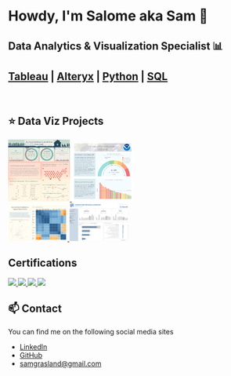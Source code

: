 <!--img src='https://avatars.githubusercontent.com/u/34423757?v=4' width="20%"-->

# Howdy, I'm Salome aka Sam 👋
## Data Analytics & Visualization Specialist 📊
## [Tableau](https://public.tableau.com/app/profile/salome.grasland/vizzes) | [Alteryx](https://community.alteryx.com/t5/user/viewprofilepage/user-id/530987) | [Python](https://github.com/SSGrasland/Modeling-Hurricane-Impact-on-Florida-Real-Estate-Value-/blob/main/notebooks/0.PresentationNotebook.ipynb) | [SQL](https://github.com/SSGrasland/SQL/tree/main)

<br>

## ⭐ Data Viz Projects

<a href="https://public.tableau.com/views/WalkingtoWork_17122388226070/Dashboard1?:language=en-US&:sid=&:display_count=n&:origin=viz_share_link">
    <img src="https://github.com/SSGrasland/Blogging/blob/main/Dashboard%201.png" width ="25%">
  </a>

<a href="https://public.tableau.com/shared/5QJ4MMZ3P?:display_count=n&:origin=viz_share_link">
    <img src="https://raw.githubusercontent.com/SSGrasland/Blogging/main/Florida%20Hurricaness.png" width ="25%">
  </a>

<br>

  <a href="https://public.tableau.com/views/SGraslandProject2/Dashboard2?:language=en-US&:sid=&:display_count=n&:origin=viz_share_link">
    <img src="https://raw.githubusercontent.com/SSGrasland/Blogging/main/Dashboard%202.png" width ="24%">
  </a>

  <a href="https://public.tableau.com/views/BusinessDashboard_17037846936180/Dashboard1?:language=en-US&:sid=&:display_count=n&:origin=viz_share_link">
    <img src="https://raw.githubusercontent.com/SSGrasland/Blogging/main/Dashboard%201%20(1).png" width ="24%">
  </a>









## Certifications

<a href="https://www.credly.com/badges/84ba11fb-9c49-4447-81f5-8956f98855da/public_url">
  <img src="https://images.credly.com/size/340x340/images/bdfc808b-b4aa-44b7-8052-e6a33e4101f4/image.png?raw=true" width="20%">
</a>

<a href="https://www.credly.com/badges/f3185e95-1bfa-47f6-b895-43c0ea3cd7dc/public_url">
  <img src="https://images.credly.com/size/340x340/images/de878f56-515d-40e5-b102-e667192c6f08/Certification_Designer_Advanced.png" width="20%">
</a>


<a href="https://www.credly.com/badges/0fde2bd4-17ab-4c27-9e5c-42b5c57f5397/public_url">
  <img src="https://images.credly.com/size/340x340/images/58b06a5f-aee6-4a11-ac53-da36d5f70e8e/image.png?raw=true" width="20%">
</a>

<a href="https://learn.microsoft.com/api/credentials/share/en-us/SalomeGrasland-8267/91B37E033CCC77B4?sharingId=AC81675EB957A377">
   <img src="https://learn.microsoft.com/en-us/media/learn/certification/badges/microsoft-certified-associate-badge.svg?branch=main" width ="24%">
</a>



## 📫 Contact

You can find me on the following social media sites

- [LinkedIn](https://www.linkedin.com/in/sgrasland/)
- [GitHub](https://github.com/SSGrasland)
- samgrasland@gmail.com



